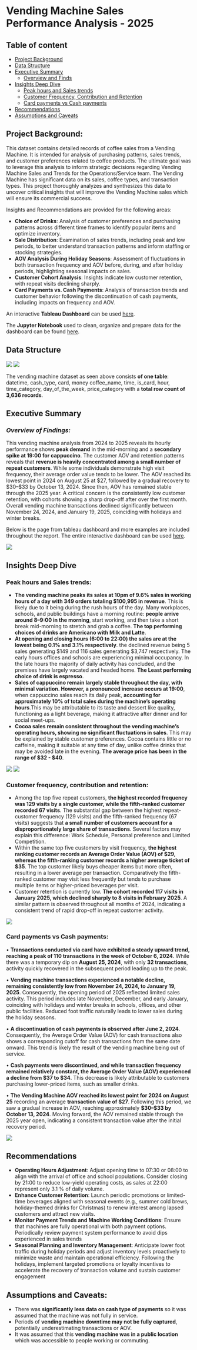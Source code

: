 # **Vending Machine Sales Performance Analysis - 2025**
## **Table of content**
- [Project Background](#project-background)
- [Data Structure](#data-structure)
- [Executive Summary](#executive-summary)
  - [Overview and Finds](#_overview-of-findings_)
- [Insights Deep Dive](#insights-deep-dive)
  - [Peak hours and Sales trends](#peak-hours-and-sales-trends)
  - [Customer Frequency, Contribution and Retention](#customer-frequency-contribution-and-retention)
  - [Card payments vs Cash payments](#card-payments-vs-cash-payments)
- [Recommendations](#recommendations)
- [Assumptions and Caveats](#assumptions-and-caveats)

## **Project Background:**
This dataset contains detailed records of coffee sales from a Vending Machine. It is intended for analysis of purchasing patterns, sales trends, and customer preferences related to coffee products.
The ultimate goal was to leverage this analysis to inform strategic decisions regarding Vending Machine Sales and Trends for the Operations/Service team. The Vending Machine has significant data on its sales, coffee types, and transaction types. This project thoroughly analyzes and synthesizes this data to uncover critical insights that will improve the Vending Machine sales which will ensure its commercial success.

Insights and Recommendations are provided for the following areas:
- **Choice of Drinks**: Analysis of customer preferences and purchasing patterns across different time frames to identify popular items and optimize inventory.
- **Sale Distribution**: Examination of sales trends, including peak and low periods, to better understand transaction patterns and inform staffing or stocking strategies.
- **AOV Analysis During Holiday Seasons**: Assessment of fluctuations in both transaction frequency and AOV before, during, and after holiday periods, highlighting seasonal impacts on sales.
- **Customer Cohort Analysis**: Insights indicate low customer retention, with repeat visits declining sharply.
- **Card Payments vs. Cash Payments**: Analysis of transaction trends and customer behavior following the discontinuation of cash payments, including impacts on frequency and AOV.

An interactive **Tableau Dashboard** can be used [here](https://public.tableau.com/views/VendingMachineSalesPerformanceAnalysis-2025_17579857198010/Dashboard1?:language=en-US&:sid=&:redirect=auth&:display_count=n&:origin=viz_share_link).

The **Jupyter Notebook** used to clean, organize and prepare data for the dashboard can be found [here](https://github.com/omer3bd/Vending-Machine-Sales-Performance-Analysis---2025/blob/main/Vending%20Machine%20Sales%20Performance%20Analysis%20-%202025.ipynb).



## **Data Structure**
![](images/bkScreenshot_2025-09-13_at_10.29.10_PM-removebg-preview.png)
![](images/dataset%20snippet.png)

The vending machine dataset as seen above consists **of one table**: datetime, cash_type, card, money	coffee_name, time, is_card, hour, time_category, day_of_the_week, price_category
with a **total row count of 3,636 records**.


## Executive Summary
### _Overview of Findings:_
This vending machine analysis from 2024 to 2025 reveals its hourly performance shows **peak demand** in the mid-morning and a **secondary spike at 19:00 for cappuccino**. The customer AOV and retention patterns reveals that **revenue is heavily concentrated among a small number of repeat customers**. While some individuals demonstrate high visit frequency, their average order value tends to be lower. The AOV reached its lowest point in 2024 on August 25 at \$27, followed by a gradual recovery to \$30–\$33 by October 13, 2024. Since then, AOV has remained stable through the 2025 year. A critical concern is the consistently low customer retention, with cohorts showing a sharp drop-off after over the first month. Overall vending machine transactions declined significantly between November 24, 2024, and January 19, 2025, coinciding with holidays and winter breaks. 

Below is the page from tableau dashboard and more examples are included throughout the report. The entire interactive dashboard can be used [here](https://public.tableau.com/views/VendingMachineSalesPerformanceAnalysis-2025_17579857198010/Dashboard1?:language=en-US&:sid=&:redirect=auth&:display_count=n&:origin=viz_share_link).

![](images/Dashboard%201-3.png)


## **Insights Deep Dive**
### Peak hours and Sales trends:
- **The vending machine peaks its sales at 10pm of 9.6% sales in working hours of a day with 349 orders totaling $100,995 in revenue**. This is likely due to it being during the rush hours of the day. Many workplaces, schools, and public buildings have a morning routine: **people arrive around 8–9:00 in the morning**, start working, and then take a short break mid-morning to stretch and grab a coffee. **The top performing choices of drinks are Americano with Milk and Latte**.
- **At opening and closing hours (6:00 to 22:00) the sales are at the lowest being 0.1% and 3.1% respectively**. the declined revenue being 5 sales generating \$149 and 116 sales generating \$3,747 respectively. The early hours offices and schools are experiencing minimal occupancy. In the late hours the majority of daily activity has concluded, and the premises have largely vacated and headed home. **The Least performing choice of drink is espresso**.
- **Sales of cappuccino remain largely stable throughout the day, with minimal variation. However, a pronounced increase occurs at 19:00**, when cappuccino sales reach its daily peak, **accounting for approximately 10% of total sales during the machine’s operating hours**.This may be attributable to its taste and dessert like quality, functioning as a light beverage, making it attractive after dinner and for social meet-ups.
- **Cocoa sales remain consistent throughout the vending machine’s operating hours, showing no significant fluctuations in sales**. This may be explained by stable customer preferences. Cocoa contains little or no caffeine, making it suitable at any time of day, unlike coffee drinks that may be avoided late in the evening. **The average price has been in the range of \$32 - \$40**.

![](images/customer%20spendings%20at%20rush%20hours.png)
![](images/items%20that%20drive%20revenue%20vs%20drain%20revenue.png)


### Customer frequency, contribution and retention:
- Among the top five repeat customers, **the highest recorded frequency was 129 visits by a single customer, while the fifth-ranked customer recorded 67 visits**. The substantial gap between the highest repeat-customer frequency (129 visits) and the fifth-ranked frequency (67 visits) suggests that **a small number of customers account for a disproportionately large share of transactions**. Several factors may explain this difference: Work Schedule, Personal preference and Limited Competition.
- Within the same top five customers by visit frequency, **the highest ranking customer records an Average Order Value (AOV) of $29, whereas the fifth-ranking customer records a higher average ticket of \$35**. The top customer likely buys cheaper items but more often, resulting in a lower average per transaction. Comparatively the fifth-ranked customer may visit less frequently but tends to purchase multiple items or higher-priced beverages per visit.
- Customer retention is currently low. **The cohort recorded 117 visits in January 2025, which declined sharply to 8 visits in February 2025**. A similar pattern is observed throughout all months of 2024, indicating a consistent trend of rapid drop-off in repeat customer activity.

![](images/customer%20cohort%20plus%20customer%20loyalty%20and%20contribution.png)


### Card payments vs Cash payments:
• **Transactions conducted via card have exhibited a steady upward trend, reaching a peak of 110 transactions in the week of October 6, 2024**. While there was a temporary dip on **August 25, 2024**, with only **32 transactions**, activity quickly recovered in the subsequent period leading up to the peak.

• **Vending machine transactions experienced a notable decline, remaining consistently low from November 24, 2024, to January 19, 2025**. Consequently, the opening period of 2025 reflected limited sales activity. This period includes late November, December, and early January, coinciding with holidays and winter breaks in schools, offices, and other public facilities. Reduced foot traffic naturally leads to lower sales during the holiday seasons.

• **A discontinuation of cash payments is observed after June 2, 2024**. Consequently, the Average Order Value (AOV) for cash transactions also shows a corresponding cutoff for cash transactions from the same date onward. This trend is likely the result of the vending machine being out of service.

• **Cash payments were discontinued, and while transaction frequency remained relatively constant, the Average Order Value (AOV) experienced a decline from \$37 to \$34**. This decrease is likely attributable to customers purchasing lower-priced items, such as smaller drinks.

• **The Vending Machine AOV reached its lowest point for 2024 on August 25** recording an average **transaction value of \$27**. Following this period, we saw a gradual increase in AOV, reaching approximately **\$30–\$33 by October 13, 2024**. Moving forward, the AOV remained stable through the 2025 year open, indicating a consistent transaction value after the initial recovery period.

![](images/cards%20vs%20cash%20plus%20aov.png)


## Recommendations
- **Operating Hours Adjustment**: Adjust opening time to 07:30 or 08:00 to align with the arrival of office and school populations. Consider closing by 21:00 to reduce low-yield operating costs, as sales at 22:00 represent only 3.1 % of daily volume.
- **Enhance Customer Retention**: Launch periodic promotions or limited-time beverages aligned with seasonal events (e.g., summer cold brews, holiday-themed drinks for Christmas) to renew interest among lapsed customers and attract new visits.
- **Monitor Payment Trends and Machine Working Conditions**: Ensure that machines are fully operational with both payment options. Periodically review payment system performance to avoid dips experienced in sales trends
- **Seasonal Planning and Inventory Management**: Anticipate lower foot traffic during holiday periods and adjust inventory levels proactively to minimize waste and maintain operational efficiency. Following the holidays, implement targeted promotions or loyalty incentives to accelerate the recovery of transaction volume and sustain customer engagement

## Assumptions and Caveats:
- There was **significantly less data on cash type of payments** so it was assumed that the machine was not fully in service. 
- Periods of **vending machine downtime may not be fully captured**, potentially underestimating transactions or AOV.
- It was assumed that this **vending machine was in a public location** which was accessible to people working or commuting.
